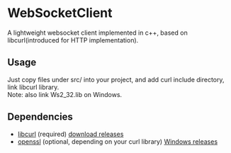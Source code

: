 # WebSocketClient

A lightweight websocket client implemented in c++, based on libcurl(introduced for HTTP implementation).

## Usage

Just copy files under src/ into your project, and add curl include directory, link libcurl library.  
Note: also link Ws2_32.lib on Windows.

## Dependencies

- [libcurl](https://curl.haxx.se) (required) [download releases](https://curl.haxx.se/download.html)
- [openssl](https://www.openssl.org) (optional, depending on your curl library) [Windows releases](https://curl.haxx.se/windows/)

